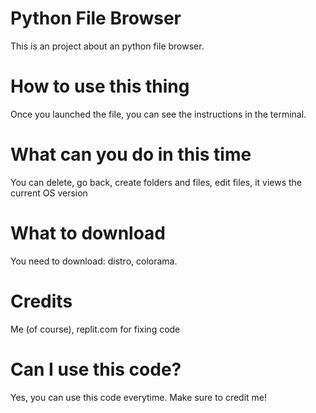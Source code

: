 # Python File Browser
This is an project about an python file browser.

# How to use this thing
Once you launched the file, you can see the instructions in the terminal.

# What can you do in this time
You can delete, go back, create folders and files, edit files, it views the current OS version

# What to download
You need to download: distro, colorama.

# Credits
Me (of course), 
replit.com for fixing code

# Can I use this code?
Yes, you can use this code everytime. Make sure to credit me!
